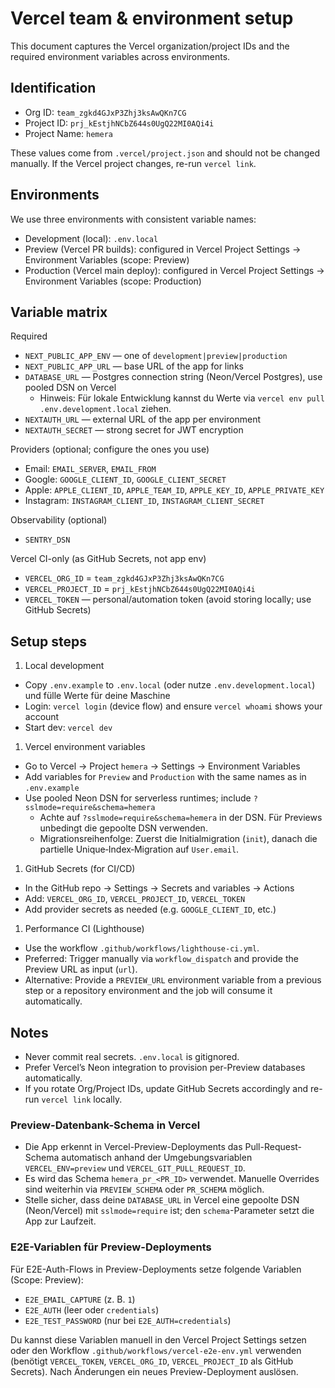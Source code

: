 # Vercel team & environment setup

This document captures the Vercel organization/project IDs and the required environment variables across environments.

## Identification

- Org ID: `team_zgkd4GJxP3Zhj3ksAwQKn7CG`
- Project ID: `prj_kEstjhNCbZ644s0UgQ22MI0AQi4i`
- Project Name: `hemera`

These values come from `.vercel/project.json` and should not be changed manually. If the Vercel project changes, re-run `vercel link`.

## Environments

We use three environments with consistent variable names:

- Development (local): `.env.local`
- Preview (Vercel PR builds): configured in Vercel Project Settings → Environment Variables (scope: Preview)
- Production (Vercel main deploy): configured in Vercel Project Settings → Environment Variables (scope: Production)

## Variable matrix

Required

- `NEXT_PUBLIC_APP_ENV` — one of `development|preview|production`
- `NEXT_PUBLIC_APP_URL` — base URL of the app for links
- `DATABASE_URL` — Postgres connection string (Neon/Vercel Postgres), use pooled DSN on Vercel
  - Hinweis: Für lokale Entwicklung kannst du Werte via `vercel env pull .env.development.local` ziehen.
- `NEXTAUTH_URL` — external URL of the app per environment
- `NEXTAUTH_SECRET` — strong secret for JWT encryption

Providers (optional; configure the ones you use)

- Email: `EMAIL_SERVER`, `EMAIL_FROM`
- Google: `GOOGLE_CLIENT_ID`, `GOOGLE_CLIENT_SECRET`
- Apple: `APPLE_CLIENT_ID`, `APPLE_TEAM_ID`, `APPLE_KEY_ID`, `APPLE_PRIVATE_KEY`
- Instagram: `INSTAGRAM_CLIENT_ID`, `INSTAGRAM_CLIENT_SECRET`

Observability (optional)

- `SENTRY_DSN`

Vercel CI-only (as GitHub Secrets, not app env)

- `VERCEL_ORG_ID` = `team_zgkd4GJxP3Zhj3ksAwQKn7CG`
- `VERCEL_PROJECT_ID` = `prj_kEstjhNCbZ644s0UgQ22MI0AQi4i`
- `VERCEL_TOKEN` — personal/automation token (avoid storing locally; use GitHub Secrets)

## Setup steps

1. Local development

- Copy `.env.example` to `.env.local` (oder nutze `.env.development.local`) und fülle Werte für deine Maschine
- Login: `vercel login` (device flow) and ensure `vercel whoami` shows your account
- Start dev: `vercel dev`

1. Vercel environment variables

- Go to Vercel → Project `hemera` → Settings → Environment Variables
- Add variables for `Preview` and `Production` with the same names as in `.env.example`
- Use pooled Neon DSN for serverless runtimes; include `?sslmode=require&schema=hemera`
  - Achte auf `?sslmode=require&schema=hemera` in der DSN. Für Previews unbedingt die gepoolte DSN verwenden.
  - Migrationsreihenfolge: Zuerst die Initialmigration (`init`), danach die partielle Unique‑Index‑Migration auf `User.email`.

1. GitHub Secrets (for CI/CD)

- In the GitHub repo → Settings → Secrets and variables → Actions
- Add: `VERCEL_ORG_ID`, `VERCEL_PROJECT_ID`, `VERCEL_TOKEN`
- Add provider secrets as needed (e.g. `GOOGLE_CLIENT_ID`, etc.)

1. Performance CI (Lighthouse)

- Use the workflow `.github/workflows/lighthouse-ci.yml`.
- Preferred: Trigger manually via `workflow_dispatch` and provide the Preview URL as input (`url`).
- Alternative: Provide a `PREVIEW_URL` environment variable from a previous step or a repository environment and the job will consume it automatically.

## Notes

- Never commit real secrets. `.env.local` is gitignored.
- Prefer Vercel’s Neon integration to provision per-Preview databases automatically.
- If you rotate Org/Project IDs, update GitHub Secrets accordingly and re-run `vercel link` locally.

### Preview-Datenbank-Schema in Vercel

- Die App erkennt in Vercel-Preview-Deployments das Pull-Request-Schema automatisch anhand der Umgebungsvariablen `VERCEL_ENV=preview` und `VERCEL_GIT_PULL_REQUEST_ID`.
- Es wird das Schema `hemera_pr_<PR_ID>` verwendet. Manuelle Overrides sind weiterhin via `PREVIEW_SCHEMA` oder `PR_SCHEMA` möglich.
- Stelle sicher, dass deine `DATABASE_URL` in Vercel eine gepoolte DSN (Neon/Vercel) mit `sslmode=require` ist; den `schema`-Parameter setzt die App zur Laufzeit.

### E2E-Variablen für Preview-Deployments

Für E2E-Auth-Flows in Preview-Deployments setze folgende Variablen (Scope: Preview):

- `E2E_EMAIL_CAPTURE` (z. B. `1`)
- `E2E_AUTH` (leer oder `credentials`)
- `E2E_TEST_PASSWORD` (nur bei `E2E_AUTH=credentials`)

Du kannst diese Variablen manuell in den Vercel Project Settings setzen oder den Workflow `.github/workflows/vercel-e2e-env.yml` verwenden (benötigt `VERCEL_TOKEN`, `VERCEL_ORG_ID`, `VERCEL_PROJECT_ID` als GitHub Secrets). Nach Änderungen ein neues Preview-Deployment auslösen.
